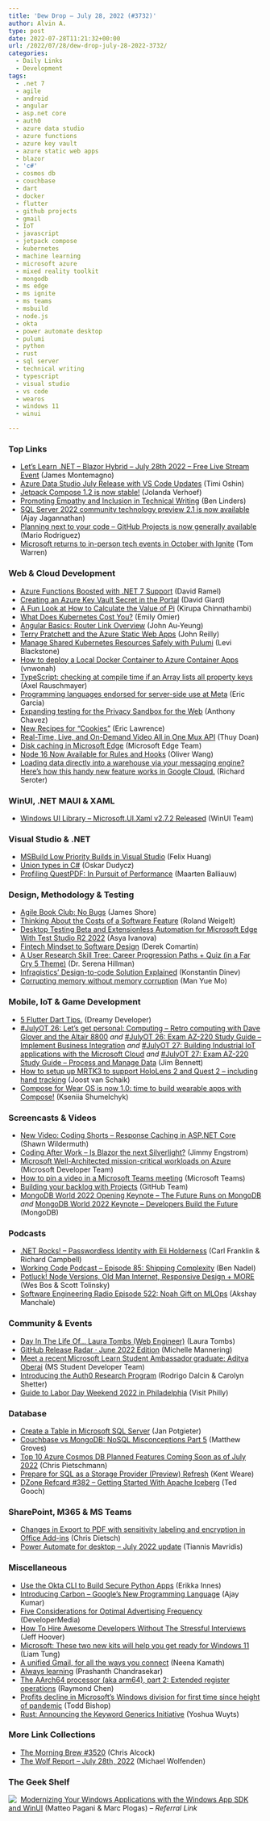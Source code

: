 ```yaml
---
title: 'Dew Drop – July 28, 2022 (#3732)'
author: Alvin A.
type: post
date: 2022-07-28T11:21:32+00:00
url: /2022/07/28/dew-drop-july-28-2022-3732/
categories:
  - Daily Links
  - Development
tags:
  - .net 7
  - agile
  - android
  - angular
  - asp.net core
  - auth0
  - azure data studio
  - azure functions
  - azure key vault
  - azure static web apps
  - blazor
  - 'c#'
  - cosmos db
  - couchbase
  - dart
  - docker
  - flutter
  - github projects
  - gmail
  - IoT
  - javascript
  - jetpack compose
  - kubernetes
  - machine learning
  - microsoft azure
  - mixed reality toolkit
  - mongodb
  - ms edge
  - ms ignite
  - ms teams
  - msbuild
  - node.js
  - okta
  - power automate desktop
  - pulumi
  - python
  - rust
  - sql server
  - technical writing
  - typescript
  - visual studio
  - vs code
  - wearos
  - windows 11
  - winui

---
```

### <a name="top"></a>Top Links

  * <a href="https://dev.to/dotnet/lets-learn-net-blazor-hybrid-july-28th-2022-free-live-stream-event-2gad" target="_blank" rel="noopener">Let&#8217;s Learn .NET &#8211; Blazor Hybrid &#8211; July 28th 2022 &#8211; Free Live Stream Event</a> (James Montemagno)
  * <a href="https://cloudblogs.microsoft.com/sqlserver/2022/07/27/azure-data-studio-july-release-with-vs-code-updates/" target="_blank" rel="noopener">Azure Data Studio July Release with VS Code Updates</a> (Timi Oshin)
  * <a href="http://android-developers.googleblog.com/2022/07/jetpack-compose-1-2-is-now-stable.html" target="_blank" rel="noopener">Jetpack Compose 1.2 is now stable!</a> (Jolanda Verhoef)
  * <a href="https://www.infoq.com/news/2022/07/empathy-inclusion-writing/?utm_campaign=infoq_content&utm_source=infoq&utm_medium=feed&utm_term=global" target="_blank" rel="noopener">Promoting Empathy and Inclusion in Technical Writing</a> (Ben Linders)
  * <a href="https://techcommunity.microsoft.com/t5/sql-server-blog/sql-server-2022-community-technology-preview-2-1-is-now/ba-p/3582903" target="_blank" rel="noopener">SQL Server 2022 community technology preview 2.1 is now available</a> (Ajay Jagannathan)
  * <a href="https://github.blog/2022-07-27-planning-next-to-your-code-github-projects-is-now-generally-available/" target="_blank" rel="noopener">Planning next to your code – GitHub Projects is now generally available</a> (Mario Rodriguez)
  * <a href="https://www.theverge.com/2022/7/27/23280524/microsoft-ignite-in-person-event-seattle" target="_blank" rel="noopener">Microsoft returns to in-person tech events in October with Ignite</a> (Tom Warren)



### <a name="web"></a>Web & Cloud Development

  * <a href="https://visualstudiomagazine.com/articles/2022/07/27/azure-functions-net-7.aspx" target="_blank" rel="noopener">Azure Functions Boosted with .NET 7 Support</a> (David Ramel)
  * <a href="https://davidgiard.com/creating-an-azure-key-vault-secret-in-the-portal" target="_blank" rel="noopener">Creating an Azure Key Vault Secret in the Portal</a> (David Giard)
  * <a href="https://www.kirupa.com/hodgepodge/fun_look_calculating_pi.htm" target="_blank" rel="noopener">A Fun Look at How to Calculate the Value of Pi</a> (Kirupa Chinnathambi)
  * <a href="https://thenewstack.io/what-does-kubernetes-cost-you/" target="_blank" rel="noopener">What Does Kubernetes Cost You?</a> (Emily Omier)
  * <a href="https://www.telerik.com/blogs/angular-basics-router-link-overview" target="_blank" rel="noopener">Angular Basics: Router Link Overview</a> (John Au-Yeung)
  * <a href="https://blog.johnnyreilly.com/2022/07/23/terry-pratchett-x-clacks-overhead-azure-static-webapps" target="_blank" rel="noopener">Terry Pratchett and the Azure Static Web Apps</a> (John Reilly)
  * <a href="https://www.pulumi.com/blog/kubernetes-server-side-apply/" target="_blank" rel="noopener">Manage Shared Kubernetes Resources Safely with Pulumi</a> (Levi Blackstone)
  * <a href="https://techcommunity.microsoft.com/t5/apps-on-azure-blog/how-to-deploy-a-local-docker-container-to-azure-container-apps/ba-p/3583888" target="_blank" rel="noopener">How to deploy a Local Docker Container to Azure Container Apps</a> (vnwonah)
  * <a href="https://2ality.com/2022/07/typescript-check-property-key-array.html" target="_blank" rel="noopener">TypeScript: checking at compile time if an Array lists all property keys</a> (Axel Rauschmayer)
  * <a href="https://engineering.fb.com/2022/07/27/developer-tools/programming-languages-endorsed-for-server-side-use-at-meta/" target="_blank" rel="noopener">Programming languages endorsed for server-side use at Meta</a> (Eric Garcia)
  * <a href="https://blog.google/products/chrome/update-testing-privacy-sandbox-web/" target="_blank" rel="noopener">Expanding testing for the Privacy Sandbox for the Web</a> (Anthony Chavez)
  * <a href="https://textslashplain.com/2022/07/27/new-recipes-for-cookies/" target="_blank" rel="noopener">New Recipes for “Cookies”</a> (Eric Lawrence)
  * <a href="https://blog.postman.com/real-time-live-and-on-demand-video-all-in-one-mux-api/" target="_blank" rel="noopener">Real-Time, Live, and On-Demand Video All in One Mux API</a> (Thuy Doan)
  * <a href="https://blogs.windows.com/msedgedev/2022/07/27/disk-caching-in-microsoft-edge/" target="_blank" rel="noopener">Disk caching in Microsoft Edge</a> (Microsoft Edge Team)
  * <a href="https://auth0.com/blog/node-16-now-available-for-rules-and-hooks/" target="_blank" rel="noopener">Node 16 Now Available for Rules and Hooks</a> (Oliver Wang)
  * <a href="https://seroter.com/2022/07/27/loading-data-directly-into-a-warehouse-via-your-messaging-engine-heres-how-this-handy-new-feature-works-in-google-cloud/" target="_blank" rel="noopener">Loading data directly into a warehouse via your messaging engine? Here’s how this handy new feature works in Google Cloud.</a> (Richard Seroter)



### <a name="silverlight"></a>WinUI, .NET MAUI & XAML

  * <a href="https://github.com/microsoft/microsoft-ui-xaml/releases/tag/v2.7.2" target="_blank" rel="noopener">Windows UI Library &#8211; Microsoft.UI.Xaml v2.7.2 Released</a> (WinUI Team)



### <a name="dotnet"></a>Visual Studio & .NET

  * <a href="https://devblogs.microsoft.com/cppblog/msbuild-low-priority-builds-in-visual-studio/" target="_blank" rel="noopener">MSBuild Low Priority Builds in Visual Studio</a> (Felix Huang)
  * <a href="https://event-driven.io/en/union_types_in_csharp/" target="_blank" rel="noopener">Union types in C#</a> (Oskar Dudycz)
  * <a href="https://blog.jetbrains.com/dotnet/2022/07/27/profiling-questpdf-in-pursuit-of-performance/" target="_blank" rel="noopener">Profiling QuestPDF: In Pursuit of Performance</a> (Maarten Balliauw)



### <a name="design"></a>Design, Methodology & Testing

  * <a href="https://www.jamesshore.com/v2/books/aoad2/book_club/no_bugs" target="_blank" rel="noopener">Agile Book Club: No Bugs</a> (James Shore)
  * <a href="https://weblogs.asp.net/rweigelt/thinking-about-the-costs-of-a-software-feature" target="_blank" rel="noopener">Thinking About the Costs of a Software Feature</a> (Roland Weigelt)
  * <a href="https://www.telerik.com/blogs/desktop-testing-beta-extensionless-automation-microsoft-edge-test-studio-r2-2022" target="_blank" rel="noopener">Desktop Testing Beta and Extensionless Automation for Microsoft Edge With Test Studio R2 2022</a> (Asya Ivanova)
  * <a href="https://codeopinion.com/fintech-mindset-to-software-design/" target="_blank" rel="noopener">Fintech Mindset to Software Design</a> (Derek Comartin)
  * <a href="https://medium.com/uxr-microsoft/user-research-skill-tree-f7f44e88bd9d?source=rss----59751c8587e8---4" target="_blank" rel="noopener">A User Research Skill Tree: Career Progression Paths + Quiz (in a Far Cry 5 Theme)</a> (Dr. Serena Hillman)
  * <a href="https://www.infragistics.com/community/blogs/b/infragistics/posts/infragistics-design-to-code-solution" target="_blank" rel="noopener">Infragistics’ Design-to-code Solution Explained</a> (Konstantin Dinev)
  * <a href="https://github.blog/2022-07-27-corrupting-memory-without-memory-corruption/" target="_blank" rel="noopener">Corrupting memory without memory corruption</a> (Man Yue Mo)



### <a name="mobile"></a>Mobile, IoT & Game Development

  * <a href="https://dev.to/dreamyplayer/5-flutter-dart-tips-28pn" target="_blank" rel="noopener">5 Flutter Dart Tips.</a> (Dreamy Developer)
  * <a href="https://dev.to/azure/julyot-26-lets-get-personal-computing-retro-computing-with-dave-glover-and-the-altair-8800-13j6" target="_blank" rel="noopener">#JulyOT 26: Let&#8217;s get personal: Computing &#8211; Retro computing with Dave Glover and the Altair 8800</a> _and_ <a href="https://dev.to/azure/julyot-26-exam-az-220-study-guide-implement-business-integration-35f7" target="_blank" rel="noopener">#JulyOT 26: Exam AZ-220 Study Guide &#8211; Implement Business Integration</a> _and_ <a href="https://dev.to/azure/julyot-27-building-industrial-iot-applications-with-the-microsoft-cloud-24hn" target="_blank" rel="noopener">#JulyOT 27: Building Industrial IoT applications with the Microsoft Cloud</a> _and_ <a href="https://dev.to/azure/julyot-27-exam-az-220-study-guide-process-and-manage-data-44jf" target="_blank" rel="noopener">#JulyOT 27: Exam AZ-220 Study Guide &#8211; Process and Manage Data</a> (Jim Bennett)
  * <a href="https://localjoost.github.io/How-to-setup-up-MRTK3-to-support-HoloLens-2-and-Quest-2-including-hand-tracking/" target="_blank" rel="noopener">How to setup up MRTK3 to support HoloLens 2 and Quest 2 &#8211; including hand tracking</a> (Joost van Schaik)
  * <a href="http://android-developers.googleblog.com/2022/07/compose-for-wear-os-10-stable.html" target="_blank" rel="noopener">Compose for Wear OS is now 1.0: time to build wearable apps with Compose!</a> (Kseniia Shumelchyk)



### <a name="videos"></a>Screencasts & Videos

  * <a href="https://wildermuth.com/2022/07/27/new-video-response-caching-aspnetcore/" target="_blank" rel="noopener">New Video: Coding Shorts &#8211; Response Caching in ASP.NET Core</a> (Shawn Wildermuth)
  * <a href="http://www.youtube.com/watch?v=R2rE79xX8Z4" target="_blank" rel="noopener">Coding After Work &#8211; Is Blazor the next Silverlight?</a> (Jimmy Engstrom)
  * <a href="http://www.youtube.com/watch?v=vLY48KCktII" target="_blank" rel="noopener">Microsoft Well-Architected mission-critical workloads on Azure</a> (Microsoft Developer Team)
  * <a href="http://www.youtube.com/watch?v=wXK-kOentC0" target="_blank" rel="noopener">How to pin a video in a Microsoft Teams meeting</a> (Microsoft Teams)
  * <a href="http://www.youtube.com/watch?v=X1PxD0lXN8w" target="_blank" rel="noopener">Building your backlog with Projects</a> (GitHub Team)
  * <a href="http://www.youtube.com/watch?v=8_ZKzb_w0wA" target="_blank" rel="noopener">MongoDB World 2022 Opening Keynote &#8211; The Future Runs on MongoDB</a> _and_ <a href="http://www.youtube.com/watch?v=Uy1rxXAc0-8" target="_blank" rel="noopener">MongoDB World 2022 Keynote &#8211; Developers Build the Future</a> (MongoDB)



### <a name="podcasts"></a>Podcasts

  * <a href="https://www.dotnetrocks.com/default.aspx?ShowNum=1804" target="_blank" rel="noopener">.NET Rocks! &#8211; Passwordless Identity with Eli Holderness</a> (Carl Franklin & Richard Campbell)
  * <a href="https://www.bennadel.com/blog/4303-working-code-podcast-episode-85-shipping-complexity.htm" target="_blank" rel="noopener">Working Code Podcast &#8211; Episode 85: Shipping Complexity</a> (Ben Nadel)
  * <a href="https://syntax.fm/show/489/potluck-node-versions-old-man-internet-responsive-design-more" target="_blank" rel="noopener">Potluck! Node Versions, Old Man Internet, Responsive Design + MORE</a> (Wes Bos & Scott Tolinsky)
  * <a href="http://se-radio.net/episode-522-noah-gift-on-mlops" target="_blank" rel="noopener">Software Engineering Radio Episode 522: Noah Gift on MLOps</a> (Akshay Manchale)



### <a name="events"></a>Community & Events

  * <a href="https://medium.com/asos-techblog/day-in-the-life-of-laura-tombs-web-engineer-752802c3b2e1?source=rss----6757df096022---4" target="_blank" rel="noopener">Day In The Life Of… Laura Tombs (Web Engineer)</a> (Laura Tombs)
  * <a href="https://github.blog/2022-07-27-release-radar-jun-2022/" target="_blank" rel="noopener">GitHub Release Radar · June 2022 Edition</a> (Michelle Mannering)
  * <a href="https://techcommunity.microsoft.com/t5/student-developer-blog/meet-a-recent-microsoft-learn-student-ambassador-graduate-aditya/ba-p/3579478" target="_blank" rel="noopener">Meet a recent Microsoft Learn Student Ambassador graduate: Aditya Oberai</a> (MS Student Developer Team)
  * <a href="https://auth0.com/blog/introducing-the-auth0-research-program/" target="_blank" rel="noopener">Introducing the Auth0 Research Program</a> (Rodrigo Dalcin & Carolyn Shetter)
  * <a href="https://www.visitphilly.com/articles/philadelphia/complete-guide-to-labor-day-weekend-in-philadelphia/" target="_blank" rel="noopener">Guide to Labor Day Weekend 2022 in Philadelphia</a> (Visit Philly)



### <a name="sql"></a>Database

  * <a href="https://www.mssqltips.com/sqlservertip/7323/create-table-sql-server-step-by-step/" target="_blank" rel="noopener">Create a Table in Microsoft SQL Server</a> (Jan Potgieter)
  * <a href="https://blog.couchbase.com/couchbase-mongodb-nosql-misconceptions-5/" target="_blank" rel="noopener">Couchbase vs MongoDB: NoSQL Misconceptions Part 5</a> (Matthew Groves)
  * <a href="https://build5nines.com/top-10-azure-cosmos-db-planned-features-coming-soon-as-of-july-2022/" target="_blank" rel="noopener">Top 10 Azure Cosmos DB Planned Features Coming Soon as of July 2022</a> (Chris Pietschmann)
  * <a href="https://techcommunity.microsoft.com/t5/integrations-on-azure-blog/prepare-for-sql-as-a-storage-provider-preview-refresh/ba-p/3584351" target="_blank" rel="noopener">Prepare for SQL as a Storage Provider (Preview) Refresh</a> (Kent Weare)
  * <a href="https://dzone.com/refcardz/getting-started-with-apache-iceberg" target="_blank" rel="noopener">DZone Refcard #382 &#8211; Getting Started With Apache Iceberg</a> (Ted Gooch)



### <a name="sp"></a>SharePoint, M365 & MS Teams

  * <a href="https://devblogs.microsoft.com/microsoft365dev/changes-in-export-to-pdf-with-sensitivity-labelling-and-encryption-in-office-add-ins/" target="_blank" rel="noopener">Changes in Export to PDF with sensitivity labeling and encryption in Office Add-ins</a> (Chris Dietsch)
  * <a href="https://powerautomate.microsoft.com/en-us/blog/power-automate-for-desktop-july-2022-update/" target="_blank" rel="noopener">Power Automate for desktop – July 2022 update</a> (Tiannis Mavridis)



### <a name="misc"></a>Miscellaneous

  * <a href="https://developer.okta.com/blog/2022/07/27/python-okta" target="_blank" rel="noopener">Use the Okta CLI to Build Secure Python Apps</a> (Erikka Innes)
  * <a href="https://www.c-sharpcorner.com/article/introducing-carbon-googles-new-programming-language/" target="_blank" rel="noopener">Introducing Carbon &#8211; Google&#8217;s New Programming Language</a> (Ajay Kumar)
  * <a href="https://developermedia.com/five-considerations-for-optimal-advertising-frequency/" target="_blank" rel="noopener">Five Considerations for Optimal Advertising Frequency</a> (DeveloperMedia)
  * <a href="https://www.leadingagile.com/2022/07/how-to-hire-awesome-developers-without-the-stressful-interviews/?utm_source=How%20To%20Hire%20Awesome%20Developers%20Without%20The%20Stressful%20Interviews&utm_medium=RSS&utm_campaign=RSS%20Reader" target="_blank" rel="noopener">How To Hire Awesome Developers Without The Stressful Interviews</a> (Jeff Hoover)
  * <a href="https://www.zdnet.com/article/microsoft-these-two-new-kits-will-help-you-get-ready-for-windows-11/#ftag=RSSbaffb68" target="_blank" rel="noopener">Microsoft: These two new kits will help you get ready for Windows 11</a> (Liam Tung)
  * <a href="https://blog.google/products/gmail/gmail-design-update/" target="_blank" rel="noopener">A unified Gmail, for all the ways you connect</a> (Neena Kamath)
  * <a href="https://stackoverflow.blog/2022/07/27/always-learning/" target="_blank" rel="noopener">Always learning</a> (Prashanth Chandrasekar)
  * <a href="https://devblogs.microsoft.com/oldnewthing/20220727-00/?p=106907" target="_blank" rel="noopener">The AArch64 processor (aka arm64), part 2: Extended register operations</a> (Raymond Chen)
  * <a href="https://www.geekwire.com/2022/profits-decline-in-microsofts-windows-division-for-first-time-since-height-of-pandemic/" target="_blank" rel="noopener">Profits decline in Microsoft’s Windows division for first time since height of pandemic</a> (Todd Bishop)
  * <a href="https://blog.rust-lang.org/inside-rust/2022/07/27/keyword-generics.html" target="_blank" rel="noopener">Rust: Announcing the Keyword Generics Initiative</a> (Yoshua Wuyts)



### <a name="links"></a>More Link Collections

  * <a href="https://blog.cwa.me.uk/2022/07/28/the-morning-brew-3520/" target="_blank" rel="noopener">The Morning Brew #3520</a> (Chris Alcock)
  * <a href="https://michael-wolfenden.github.io/2022/07/28/july-28th-2022/" target="_blank" rel="noopener">The Wolf Report &#8211; July 28th, 2022</a> (Michael Wolfenden)



### <a name="shelf"></a>The Geek Shelf

<a href="https://www.amazon.com/dp/1803235667/?tag=amavin-20" target="_blank" rel="noopener"><img decoding="async" align="left" style="margin: 0px 4px 0px 0px; border: 0px currentcolor; border-image: none; float: left; display: inline; background-image: none;" src="https://m.media-amazon.com/images/I/41zIfz2XdnL._SS135_.jpg" border="0" /></a>&nbsp;<a href="https://www.amazon.com/dp/1803235667/?tag=amavin-20" target="_blank" rel="noopener">Modernizing Your Windows Applications with the Windows App SDK and WinUI</a> (Matteo Pagani & Marc Plogas) _&#8211; Referral Link_